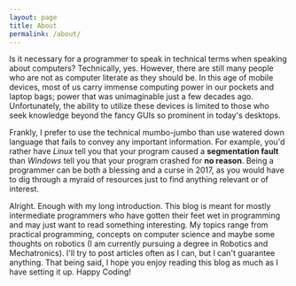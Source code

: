 ```yaml
---
layout: page
title: About
permalink: /about/
---
```


Is it necessary for a programmer to speak in technical terms when speaking about computers? Technically, yes. However, there are still many people who are not as computer literate as they should be. In this age of mobile devices, most of us carry immense computing power in our pockets and laptop bags; power that was unimaginable just a few decades ago. Unfortunately, the ability to utilize these devices is limited to those who seek knowledge beyond the fancy GUIs so prominent in today's desktops.

Frankly, I prefer to use the technical mumbo-jumbo than use watered down language that fails to convey any important information. For example, you'd rather have *Linux* tell you that your program caused a **segmentation fault** than *Windows* tell you that your program crashed for **no reason**. Being a programmer can be both a blessing and a curse in 2017, as you would have to dig through a myraid of resources just to find anything relevant or of interest.

Alright. Enough with my long introduction. This blog is meant for mostly intermediate programmers who have gotten their feet wet in programming and may just want to read something interesting. My topics range from practical programming, concepts on computer science and maybe some thoughts on robotics (I am currently pursuing a degree in Robotics and Mechatronics). I'll try to post articles often as I can, but I can't guarantee anything. That being said, I hope you enjoy reading this blog as much as I have setting it up. Happy Coding!
